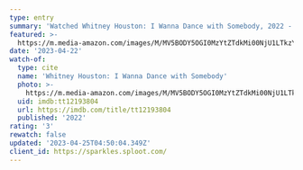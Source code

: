 ```yaml
---
type: entry
summary: 'Watched Whitney Houston: I Wanna Dance with Somebody, 2022 - ★★★'
featured: >-
  https://m.media-amazon.com/images/M/MV5BODY5OGI0MzYtZTdkMi00NjU1LTkzYjAtNDA5M2ZlYjFlODgzXkEyXkFqcGdeQXVyODk4OTc3MTY@._V1_SX300.jpg
date: '2023-04-22'
watch-of:
  type: cite
  name: 'Whitney Houston: I Wanna Dance with Somebody'
  photo: >-
    https://m.media-amazon.com/images/M/MV5BODY5OGI0MzYtZTdkMi00NjU1LTkzYjAtNDA5M2ZlYjFlODgzXkEyXkFqcGdeQXVyODk4OTc3MTY@._V1_SX300.jpg
  uid: imdb:tt12193804
  url: https://imdb.com/title/tt12193804
  published: '2022'
rating: '3'
rewatch: false
updated: '2023-04-25T04:50:04.349Z'
client_id: https://sparkles.sploot.com/
---
```


